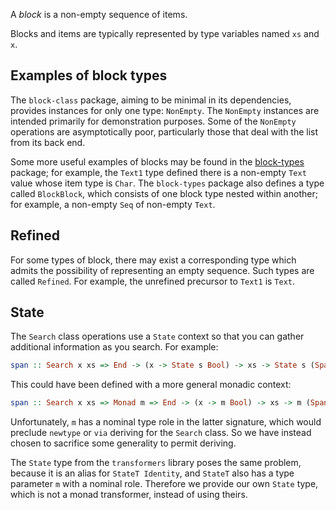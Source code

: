 A *block* is a non-empty sequence of items.

Blocks and items are typically represented by type variables named `xs` and `x`.


## Examples of block types

The `block-class` package, aiming to be minimal in its dependencies, provides
instances for only one type: `NonEmpty`. The `NonEmpty` instances are intended
primarily for demonstration purposes. Some of the `NonEmpty` operations are
asymptotically poor, particularly those that deal with the list from its back
end.

Some more useful examples of blocks may be found in the [block-types] package;
for example, the `Text1` type defined there is a non-empty `Text` value whose
item type is `Char`. The `block-types` package also defines a type called
`BlockBlock`, which consists of one block type nested within another; for
example, a non-empty `Seq` of non-empty `Text`.


## Refined

For some types of block, there may exist a corresponding type which admits the
possibility of representing an empty sequence. Such types are called `Refined`.
For example, the unrefined precursor to `Text1` is `Text`.


## State

The `Search` class operations use a `State` context so that you can gather
additional information as you search. For example:

```haskell
span :: Search x xs => End -> (x -> State s Bool) -> xs -> State s (Span xs)
```

This could have been defined with a more general monadic context:

```haskell
span :: Search x xs => Monad m => End -> (x -> m Bool) -> xs -> m (Span xs)
```

Unfortunately, `m` has a nominal type role in the latter signature, which would
preclude `newtype` or `via` deriving for the `Search` class. So we have instead
chosen to sacrifice some generality to permit deriving.

The `State` type from the `transformers` library poses the same problem, because
it is an alias for `StateT Identity`, and `StateT` also has a type parameter `m`
with a nominal role. Therefore we provide our own `State` type, which is not a
monad transformer, instead of using theirs.


  [block-types]: https://hackage.haskell.org/package/block-types

